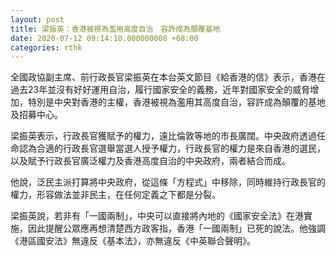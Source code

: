 ```yaml
---
layout: post
title: 梁振英：香港被視為濫用高度自治　容許成為顛覆基地
date: 2020-07-12 09:14:10.000000000 +08:00
categories: rthk
---
```


全國政協副主席、前行政長官梁振英在本台英文節目《給香港的信》表示，香港在過去23年並沒有好好運用自治，履行國家安全的義務，近年對國家安全的威脅增加，特別是中央對香港的主權，香港被視為濫用其高度自治，容許成為顛覆的基地及招募中心。

梁振英表示，行政長官獲賦予的權力，遠比倫敦等地的市長廣闊。中央政府透過任命認為合適的行政長官選舉當選人授予權力，行政長官的權力是來自香港的選民，以及賦予行政長官廣泛權力及香港高度自治的中央政府，兩者結合而成。

他說，泛民主派打算將中央政府，從這條「方程式」中移除，同時維持行政長官的權力，形容做法並非民主，在任何定義之下都是分裂。

梁振英說，若非有「一國兩制」，中央可以直接將內地的《國家安全法》在港實施，因此提醒公眾應再想清楚西方政客指，香港「一國兩制」已死的說法。他強調《港區國安法》無違反《基本法》，亦無違反《中英聯合聲明》。
